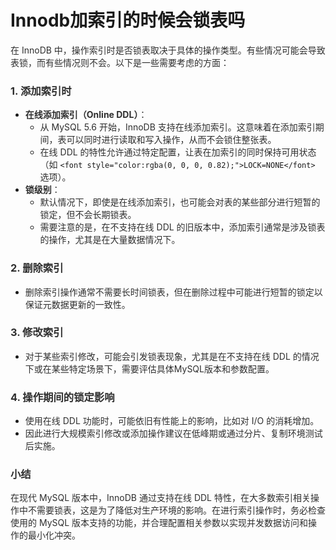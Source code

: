 # Innodb加索引的时候会锁表吗

<font style="color:rgba(0, 0, 0, 0.82);">在 InnoDB 中，操作索引时是否锁表取决于具体的操作类型。有些情况可能会导致表锁，而有些情况则不会。以下是一些需要考虑的方面：</font>

### <font style="color:rgba(0, 0, 0, 0.82);">1. 添加索引时</font>

+ **<font style="color:rgba(0, 0, 0, 0.82);">在线添加索引（Online DDL）</font>**<font style="color:rgba(0, 0, 0, 0.82);">：</font>
  + <font style="color:rgba(0, 0, 0, 0.82);">从 MySQL 5.6 开始，InnoDB 支持在线添加索引。这意味着在添加索引期间，表可以同时进行读取和写入操作，从而不会锁住整张表。</font>
  + <font style="color:rgba(0, 0, 0, 0.82);">在线 DDL 的特性允许通过特定配置，让表在加索引的同时保持可用状态（如</font><font style="color:rgba(0, 0, 0, 0.82);"> </font>`<font style="color:rgba(0, 0, 0, 0.82);">LOCK=NONE</font>`<font style="color:rgba(0, 0, 0, 0.82);"> </font><font style="color:rgba(0, 0, 0, 0.82);">选项）。</font>
+ **<font style="color:rgba(0, 0, 0, 0.82);">锁级别</font>**<font style="color:rgba(0, 0, 0, 0.82);">：</font>
  + <font style="color:rgba(0, 0, 0, 0.82);">默认情况下，即使是在线添加索引，也可能会对表的某些部分进行短暂的锁定，但不会长期锁表。</font>
  + <font style="color:rgba(0, 0, 0, 0.82);">需要注意的是，在不支持在线 DDL 的旧版本中，添加索引通常是涉及锁表的操作，尤其是在大量数据情况下。</font>

### <font style="color:rgba(0, 0, 0, 0.82);">2. 删除索引</font>

+ <font style="color:rgba(0, 0, 0, 0.82);">删除索引操作通常不需要长时间锁表，但在删除过程中可能进行短暂的锁定以保证元数据更新的一致性。</font>

### <font style="color:rgba(0, 0, 0, 0.82);">3. 修改索引</font>

+ <font style="color:rgba(0, 0, 0, 0.82);">对于某些索引修改，可能会引发锁表现象，尤其是在不支持在线 DDL 的情况下或在某些特定场景下，需要评估具体MySQL版本和参数配置。</font>

### <font style="color:rgba(0, 0, 0, 0.82);">4. 操作期间的锁定影响</font>

+ <font style="color:rgba(0, 0, 0, 0.82);">使用在线 DDL 功能时，可能依旧有性能上的影响，比如对 I/O 的消耗增加。</font>
+ <font style="color:rgba(0, 0, 0, 0.82);">因此进行大规模索引修改或添加操作建议在低峰期或通过分片、复制环境测试后实施。</font>

### <font style="color:rgba(0, 0, 0, 0.82);">小结</font>

<font style="color:rgba(0, 0, 0, 0.82);">在现代 MySQL 版本中，InnoDB 通过支持在线 DDL 特性，在大多数索引相关操作中不需要锁表，这是为了降低对生产环境的影响。在进行索引操作时，务必检查使用的 MySQL 版本支持的功能，并合理配置相关参数以实现并发数据访问和操作的最小化冲突。</font>
